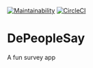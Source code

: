 [![Maintainability](https://api.codeclimate.com/v1/badges/8b8c848db33e37263728/maintainability)](https://codeclimate.com/github/aimeedyki/DePeopleSay/maintainability)
[![CircleCI](https://circleci.com/gh/aimeedyki/DePeopleSay/tree/develop.svg?style=svg)](https://circleci.com/gh/aimeedyki/DePeopleSay/tree/develop)
# DePeopleSay
A fun survey app
